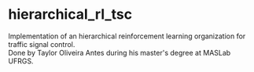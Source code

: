 # hierarchical_rl_tsc
Implementation of an hierarchical reinforcement learning organization for traffic signal control. <br/> 
Done by Taylor Oliveira Antes during his master's degree at MASLab UFRGS.
